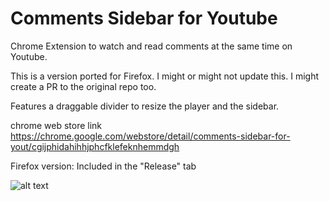 # Comments Sidebar for Youtube

Chrome Extension to watch and read comments at the same time on Youtube.

This is a version ported for Firefox. I might or might not update this. I might create a PR to the original repo too.

Features a draggable divider to resize the player and the sidebar.

chrome web store link https://chrome.google.com/webstore/detail/comments-sidebar-for-yout/cgijphidahihhjphcfklefeknhemmdgh

Firefox version: Included in the "Release" tab

![alt text](https://raw.githubusercontent.com/tberghuis/watch-and-read-comments-for-youtube/master/assets/screenshot.png)
